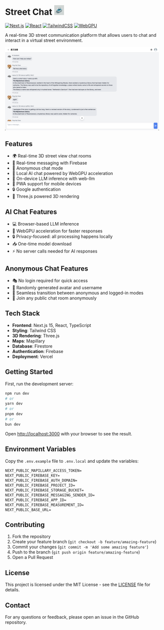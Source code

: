 # Street Chat <img src="public/street-chat.png" alt="Street Chat Icon" width="32" height="32" />

[![Next.js](https://img.shields.io/badge/Next.js-15-black)](https://nextjs.org/)
[![React](https://img.shields.io/badge/React-18-blue)](https://reactjs.org/)
[![TailwindCSS](https://img.shields.io/badge/TailwindCSS-3-06B6D4)](https://tailwindcss.com/)
[![WebGPU](https://img.shields.io/badge/WebGPU-Enabled-green)](https://developer.chrome.com/docs/web-platform/webgpu/)

A real-time 3D street communication platform that allows users to chat and interact in a virtual street environment.

![Street Chat Demo](public/demo.png)

## Features

- 🌍 Real-time 3D street view chat rooms
- 💬 Real-time messaging with Firebase
- 👤 Anonymous chat mode
- 🤖 Local AI chat powered by WebGPU acceleration
- 🧠 On-device LLM inference with web-llm
- 📱 PWA support for mobile devices
- 🔒 Google authentication
- 🎨 Three.js powered 3D rendering

## AI Chat Features

- 💻 Browser-based LLM inference
- 🚀 WebGPU acceleration for faster responses
- 🔒 Privacy-focused: all processing happens locally
- 📥 One-time model download
- ⚡ No server calls needed for AI responses

## Anonymous Chat Features

- 🎭 No login required for quick access
- 🔄 Randomly generated avatar and username
- 💫 Seamless transition between anonymous and logged-in modes
- 🤝 Join any public chat room anonymously

## Tech Stack

- **Frontend**: Next.js 15, React, TypeScript
- **Styling**: Tailwind CSS
- **3D Rendering**: Three.js
- **Maps**: Mapillary
- **Database**: Firestore
- **Authentication**: Firebase
- **Deployment**: Vercel

## Getting Started

First, run the development server:

```bash
npm run dev
# or
yarn dev
# or
pnpm dev
# or
bun dev
```

Open [http://localhost:3000](http://localhost:3000) with your browser to see the result.

## Environment Variables

Copy the `.env.example` file to `.env.local` and update the variables:

```env
NEXT_PUBLIC_MAPILLARY_ACCESS_TOKEN=
NEXT_PUBLIC_FIREBASE_KEY=
NEXT_PUBLIC_FIREBASE_AUTH_DOMAIN=
NEXT_PUBLIC_FIREBASE_PROJECT_ID=
NEXT_PUBLIC_FIREBASE_STORAGE_BUCKET=
NEXT_PUBLIC_FIREBASE_MESSAGING_SENDER_ID=
NEXT_PUBLIC_FIREBASE_APP_ID=
NEXT_PUBLIC_FIREBASE_MEASUREMENT_ID=
NEXT_PUBLIC_BASE_URL=
```

## Contributing

1. Fork the repository
2. Create your feature branch (`git checkout -b feature/amazing-feature`)
3. Commit your changes (`git commit -m 'Add some amazing feature'`)
4. Push to the branch (`git push origin feature/amazing-feature`)
5. Open a Pull Request

## License

This project is licensed under the MIT License - see the [LICENSE](LICENSE) file for details.

## Contact

For any questions or feedback, please open an issue in the GitHub repository.